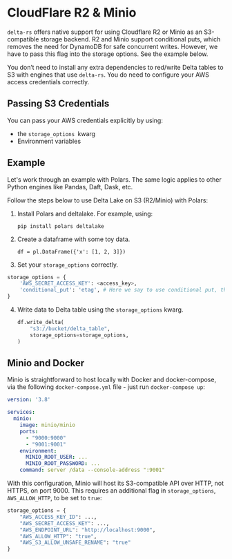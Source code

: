 # CloudFlare R2 & Minio

`delta-rs` offers native support for using Cloudflare R2 or Minio as an S3-compatible storage backend. R2 and Minio support conditional puts, which removes the need for DynamoDB for safe concurrent writes.  However, we have to pass this flag into the storage options. See the example below.

You don’t need to install any extra dependencies to red/write Delta tables to S3 with engines that use `delta-rs`. You do need to configure your AWS access credentials correctly.

## Passing S3 Credentials

You can pass your AWS credentials explicitly by using:

- the `storage_options `kwarg
- Environment variables

## Example

Let's work through an example with Polars. The same logic applies to other Python engines like Pandas, Daft, Dask, etc.

Follow the steps below to use Delta Lake on S3 (R2/Minio) with Polars:

1. Install Polars and deltalake. For example, using:

   `pip install polars deltalake`

2. Create a dataframe with some toy data.

   `df = pl.DataFrame({'x': [1, 2, 3]})`

3. Set your `storage_options` correctly.

```python
storage_options = {
    'AWS_SECRET_ACCESS_KEY': <access_key>,
    'conditional_put': 'etag', # Here we say to use conditional put, this provides safe concurrency.
}
```

4. Write data to Delta table using the `storage_options` kwarg.

   ```python
   df.write_delta(
       "s3://bucket/delta_table",
       storage_options=storage_options,
   )
   ```


## Minio and Docker

Minio is straightforward to host locally with Docker and docker-compose, via the following `docker-compose.yml` file - just run `docker-compose up`:

```yaml
version: '3.8'

services:
  minio:
    image: minio/minio
    ports:
      - "9000:9000"
      - "9001:9001"
    environment:
      MINIO_ROOT_USER: ...
      MINIO_ROOT_PASSWORD: ...
    command: server /data --console-address ":9001"
```

With this configuration, Minio will host its S3-compatible API over HTTP, not HTTPS, on port 9000.  This requires an additional flag in `storage_options`, `AWS_ALLOW_HTTP`, to be set to `true`:

```python
storage_options = {
    "AWS_ACCESS_KEY_ID": ...,
    "AWS_SECRET_ACCESS_KEY": ...,
    "AWS_ENDPOINT_URL": "http://localhost:9000",
    "AWS_ALLOW_HTTP": "true",
    "AWS_S3_ALLOW_UNSAFE_RENAME": "true"
}
```
